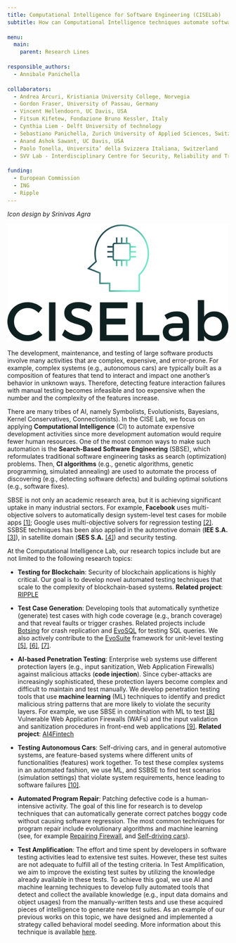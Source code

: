 ```yaml
---
title: Computational Intelligence for Software Engineering (CISELab)
subtitle: How can Computational Intelligence techniques automate software testing and other complex software development tasks?

menu:
  main:
    parent: Research Lines

responsible_authors:
  - Annibale Panichella

collaborators:
  - Andrea Arcuri, Kristiania University College, Norvegia
  - Gordon Fraser, University of Passau, Germany
  - Vincent Hellendoorn, UC Davis, USA
  - Fitsum Kifetew, Fondazione Bruno Kessler, Italy
  - Cynthia Liem - Delft University of technology
  - Sebastiano Panichella, Zurich University of Applied Sciences, Switzerland
  - Anand Ashok Sawant, UC Davis, USA
  - Paolo Tonella, Universita’ della Svizzera Italiana, Switzerland
  - SVV Lab - Interdisciplinary Centre for Security, Reliability and Trust, University of Luxemburg

funding:
  - European Commission
  - ING
  - Ripple
---
```


_Icon design by Srinivas Agra_

![CISELab logo](ciselab-logo.svg)

The development, maintenance, and testing of large software products involve many activities that are complex, expensive, and error-prone. For example, complex systems (e.g., autonomous cars) are typically built as a composition of features that tend to interact and impact one another’s behavior in unknown ways. Therefore, detecting feature interaction failures with manual testing becomes infeasible and too expensive when the number and the complexity of the features increase.

There are many tribes of AI, namely Symbolists, Evolutionists, Bayesians, Kernel Conservatives, Connectionists). In the CISE Lab, we focus on applying **Computational Intelligence** (CI) to automate expensive development activities since more development automation would require fewer human resources. One of the most common ways to make such automation is the **Search-Based Software Engineering** (SBSE), which reformulates traditional software engineering tasks as search (optimization) problems. Then, **CI algorithms** (e.g., genetic algorithms, genetic programming, simulated annealing) are used to automate the process of discovering (e.g., detecting software defects) and building optimal solutions (e.g., software fixes).

SBSE is not only an academic research area, but it is achieving significant uptake in many industrial sectors. For example, **Facebook** uses multi-objective solvers to automatically design system-level test cases for mobile apps [\[1\]](https://link.springer.com/chapter/10.1007/978-3-319-99241-9_1); Google uses multi-objective solvers for regression testing [\[2\]](http://sebase.cs.ucl.ac.uk/fileadmin/crest/sebasepaper/YooNH11_01.pdf). SSBSE techniques has been also applied in the automotive domain (**IEE S.A.** [\[3\]](https://pure.tudelft.nl/portal/files/45811366/paperASE18N2016pdf.pdf)), in satellite domain (**SES S.A.** [\[4\]](https://pure.tudelft.nl/admin/files/47344874/main.pdf)) and security testing.

At the Computational Intelligence Lab, our research topics include but are not limited to the following research topics:

* **Testing for Blockchain**: Security of blockchain applications is highly critical. Our goal is to develop novel automated testing techniques that scale to the complexity of blockchain-based systems. **Related project**: [RIPPLE](https://ubri.ripple.com)
    
* **Test Case Generation**: Developing tools that automatically synthetize (generate) test cases with high code coverage (e.g., branch coverage) and that reveal faults or trigger crashes. Related projects include [Botsing](https://github.com/STAMP-project/botsing) for crash replication and [EvoSQL](https://github.com/SERG-Delft/evosql) for testing SQL queries. We also actively contribute to the [EvoSuite](https://github.com/EvoSuite/evosuite) framework for unit-level testing [\[5\]](https://apanichella.github.io/publication/ieee-tse2018b/), [\[6\]](https://apanichella.github.io/publication/ssbse2018b/), [\[7\]](https://apanichella.github.io/publication/infsof2018b/).
    
* **AI-based Penetration Testing**: Enterprise web systems use different protection layers (e.g., input sanitization, Web Application Firewalls) against malicious attacks (**code injection**). Since cyber-attacks are increasingly sophisticated, these protection layers become complex and difficult to maintain and test manually. We develop penetration testing tools that use **machine learning** (ML) techniques to identify and predict malicious string patterns that are more likely to violate the security layers. For example, we use SBSE in combination with ML to test [\[8\]](http://orbilu.uni.lu/handle/10993/34224) Vulnerable Web Application Firewalls (WAFs) and the input validation and sanitization procedures in front-end web applications [\[9\]](https://apanichella.github.io/publication/ieee-tse2018a/). **Related project**: [AI4Fintech](https://icai.ai/ai-for-fintech-lab/)
    
* **Testing Autonomous Cars**: Self-driving cars, and in general automotive systems, are feature-based systems where different units of functionalities (features) work together. To test these complex systems in an automated fashion, we use ML, and SSBSE to find test scenarios (simulation settings) that violate system requirements, hence leading to software failures [\[10\]](https://apanichella.github.io/publication/ase2018/).
    
* **Automated Program Repair**: Patching defective code is a human-intensive activity. The goal of this line for research is to develop techniques that can automatically generate correct patches boggy code without causing software regression. The most common techniques for program repair include evolutionary algorithms and machine learning (see, for example [Repairing Firewall](https://ieeexplore.ieee.org/document/8109099/), and [Self-driving cars](https://orbilu.uni.lu/bitstream/10993/43281/1/paper-CR.pdf)).
    
* **Test Amplification**: The effort and time spent by developers in software testing activities lead to extensive test suites. However, these test suites are not adequate to fulfill all of the testing criteria. In Test Amplification, we aim to improve the existing test suites by utilizing the knowledge already available in these tests. To achieve this goal, we use AI and machine learning techniques to develop fully automated tools that detect and collect the available knowledge (e.g., input data domains and object usages) from the manually-written tests and use these acquired pieces of intelligence to generate new test suites. As an example of our previous works on this topic, we have designed and implemented a strategy called behavioral model seeding. More information about this technique is available [here](https://stamp-project.github.io/botsing/pages/modelseeding.html).
    
